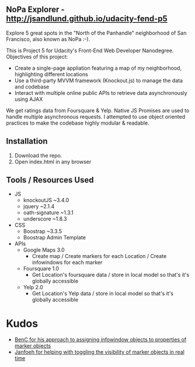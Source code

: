 ## NoPa Explorer - http://jsandlund.github.io/udacity-fend-p5
Explore 5 great spots in the "North of the Panhandle" neighborhood of San Francisco, also known as NoPa :-).

This is Project 5 for Udacity's Front-End Web Developer Nanodegree. Objectives of this project:

- Create a single-page appliation featuring a map of my neighborhood, highlighting different locations
- Use a third-party MVVM framework (Knockout.js) to manage the data and codebase
- Interact with multiple online public APIs to retrieve data asynchronously using AJAX

We get ratings data from Foursquare & Yelp. Native JS Promises are used to handle multiple asynchronous requests. I attempted to use object oriented practices to make the codebase highly modular & readable.

## Installation

1. Download the repo.
2. Open index.html in any browser

## Tools / Resources Used

- JS
  - knockoutJS ~3.4.0
  - jquery ~2.1.4
  - oath-signature ~1.3.1
  - underscore ~1.8.3
- CSS
  - Boostrap ~3.3.5
  - Boostrap Admin Template
- APIs
  - Google Maps 3.0
    - Create map / Create markers for each Location / Create infowindows for each marker
  - Foursquare 1.0
    - Get Location's foursquare data / store in local model so that's it's globally accessible
  - Yelp 2.0
    - Get Location's Yelp data / store in local model so that's it's globally accessible

# Kudos

- [BenC for his approach to assigning infowindow objects to properties of marker objects](http://stackoverflow.com/questions/5868903/marker-content-infowindow-google-maps)
- [Janfoeh for helping with toggling the visibility of marker objects in real time](http://stackoverflow.com/questions/29557938/removing-map-pin-with-search)
